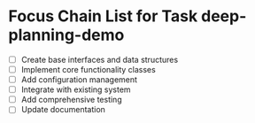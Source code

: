 # Focus Chain List for Task deep-planning-demo

<!-- Edit this markdown file to update your focus chain list -->
<!-- Use the format: - [ ] for incomplete items and - [x] for completed items -->

- [ ] Create base interfaces and data structures
- [ ] Implement core functionality classes
- [ ] Add configuration management
- [ ] Integrate with existing system
- [ ] Add comprehensive testing
- [ ] Update documentation

<!-- Save this file and the focus chain list will be updated in the task -->